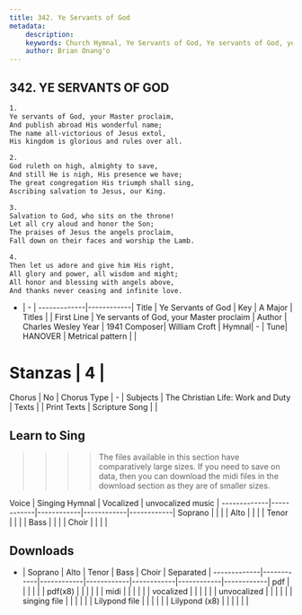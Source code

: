 ```yaml
---
title: 342. Ye Servants of God
metadata:
    description: 
    keywords: Church Hymnal, Ye Servants of God, Ye servants of God, your Master proclaim, 
    author: Brian Onang'o
---
```



## 342. YE SERVANTS OF GOD

```txt
1.
Ye servants of God, your Master proclaim, 
And publish abroad His wonderful name; 
The name all-victorious of Jesus extol, 
His kingdom is glorious and rules over all. 

2.
God ruleth on high, almighty to save, 
And still He is nigh, His presence we have; 
The great congregation His triumph shall sing, 
Ascribing salvation to Jesus, our King.

3.
Salvation to God, who sits on the throne! 
Let all cry aloud and honor the Son; 
The praises of Jesus the angels proclaim, 
Fall down on their faces and worship the Lamb.

4.
Then let us adore and give him His right, 
All glory and power, all wisdom and might; 
All honor and blessing with angels above, 
And thanks never ceasing and infinite love.
```

- |   -  |
-------------|------------|
Title | Ye Servants of God |
Key | A Major |
Titles |  |
First Line | Ye servants of God, your Master proclaim |
Author | Charles Wesley
Year | 1941
Composer| William Croft |
Hymnal|  - |
Tune| HANOVER |
Metrical pattern | |
# Stanzas | 4 |
Chorus | No |
Chorus Type | - |
Subjects | The Christian Life: Work and Duty |
Texts |  |
Print Texts | 
Scripture Song |  |
  
## Learn to Sing

>>>> The files available in this section have comparatively large sizes. If you need to save on data, then you can download the midi files in the download section as they are of smaller sizes.

Voice |  Singing Hymnal | Vocalized | unvocalized music |
-------------|------------|------------|------------|------------|
Soprano | | | |
Alto | | | |
Tenor | | | |
Bass | | | |
Choir | | | |

## Downloads

- |  Soprano | Alto | Tenor | Bass | Choir | Separated |
-------------|------------|------------|------------|------------|------------|------------|
pdf | | | | | |
pdf(x8) | | | | | |
midi | | | | | |
vocalized | | | | | |
unvocalized | | | | | |
singing file | | | | | |
Lilypond file | | | | | |
Lilypond (x8) | | | | | |
  